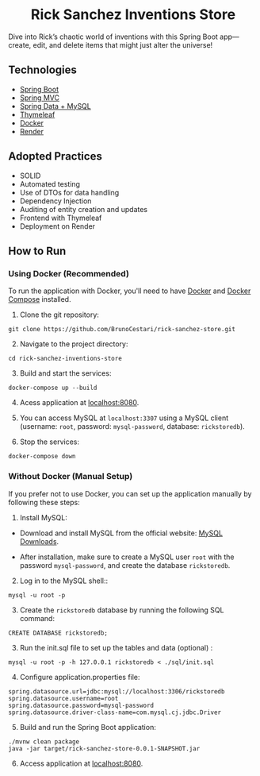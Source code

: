 <h1 align="center">
  Rick Sanchez Inventions Store 
</h1>


Dive into Rick’s chaotic world of inventions with this Spring Boot app—create, edit, and delete items that might just alter the universe!

## Technologies

- [Spring Boot](https://spring.io/projects/spring-boot)
- [Spring MVC](https://docs.spring.io/spring-framework/reference/web/webmvc.html)
- [Spring Data + MySQL](https://spring.io/guides/gs/accessing-data-mysql)
- [Thymeleaf](https://www.thymeleaf.org/doc/tutorials/3.0/thymeleafspring.html)
- [Docker](https://spring.io/guides/gs/spring-boot-docker)
- [Render](https://render.com/)



## Adopted Practices

- SOLID
- Automated testing
- Use of DTOs for data handling
- Dependency Injection
- Auditing of entity creation and updates
- Frontend with Thymeleaf
- Deployment on Render



## How to Run


###  Using Docker (Recommended)

To run the application with Docker, you'll need to have [Docker](https://docs.docker.com/engine/) and [Docker Compose](https://docs.docker.com/compose/) installed. 

1. Clone the git repository:
```
git clone https://github.com/BrunoCestari/rick-sanchez-store.git 
```
2. Navigate to the project directory:
```
cd rick-sanchez-inventions-store
```
3. Build and start the services:

```
docker-compose up --build
```
4. Acess application at [localhost:8080](http://localhost:8080).


5. You can access MySQL at `localhost:3307` using a MySQL client (username: `root`, password: `mysql-password`, database: `rickstoredb`).


6. Stop the services:
```
docker-compose down
```


### Without Docker (Manual Setup)

If you prefer not to use Docker, you can set up the application manually by following these steps:

1. Install MySQL:
- Download and install MySQL from the official website: [MySQL Downloads](https://dev.mysql.com/downloads/https://dev.mysql.com/downloads/).


- After installation, make sure to create a MySQL user `root` with the password `mysql-password`, and create the database `rickstoredb`.

2.  Log in to the MySQL shell::

  ``` 
  mysql -u root -p
  ```
3. Create the `rickstoredb` database by running the following SQL command:
  ```
  CREATE DATABASE rickstoredb;
  ```

3.  Run  the init.sql file  to set up the tables and data (optional) :
```
mysql -u root -p -h 127.0.0.1 rickstoredb < ./sql/init.sql

```
4. Configure application.properties file:
```properties
spring.datasource.url=jdbc:mysql://localhost:3306/rickstoredb
spring.datasource.username=root
spring.datasource.password=mysql-password
spring.datasource.driver-class-name=com.mysql.cj.jdbc.Driver
```

5. Build and run the Spring Boot application:
```
./mvnw clean package
java -jar target/rick-sanchez-store-0.0.1-SNAPSHOT.jar
```

6. Access application at [localhost:8080](http://localhost:8080).
